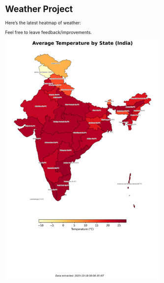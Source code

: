 # Weather Project

Here’s the latest heatmap of weather:

Feel free to leave feedback/improvements.

![India Heatmap](docs/assets/india_heatmap.png?v=F28B4D)
